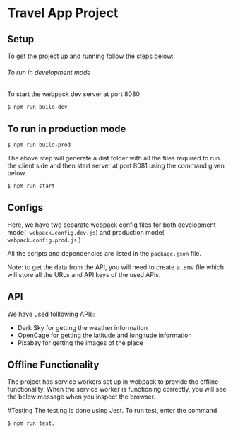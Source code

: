 # Travel App Project
## Setup
To get the project up and running follow the steps below:

###### To run in development mode
To start the webpack dev server at port 8080

`$ npm run build-dev`

## To run in production mode
`$ npm run build-prod`

The above step will generate a dist folder with all the files required to run the client side and then start server at port 8081 using the command given below.

`$ npm run start `

 ## Configs
Here, we have two separate webpack config files for both development mode(` webpack.config.dev.js`) and production mode( `webpack.config.prod.js` )

All the scripts and dependencies are listed in the `package.json` file.

Note: to get the data from the API, you will need to create a .env file which will store all the URLs and API keys of the used APIs.

## API
We have used folllowing APIs:

- Dark Sky for getting the weather information
- OpenCage for getting the latitude and longitude information
- Pixabay for getting the images of the place

## Offline Functionality
The project has service workers set up in webpack to provide the offline functionality. When the service worker is functioning correctly, you will see the below message when you inspect the browser.

#Testing
The testing is done using Jest. To run test, enter the command

`$ npm run test. `
